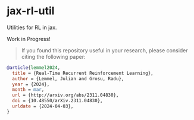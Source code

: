 # jax-rl-util
Utilities for RL in jax. 

Work in Progress!

> If you found this repository useful in your research, please consider citing the following paper:

```bibtex
@article{lemmel2024,
  title = {Real-Time Recurrent Reinforcement Learning},
  author = {Lemmel, Julian and Grosu, Radu},
  year = {2024},
  month = mar,
  url = {http://arxiv.org/abs/2311.04830},
  doi = {10.48550/arXiv.2311.04830},
  urldate = {2024-04-03},
}
```